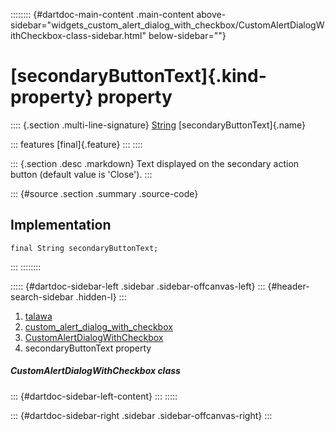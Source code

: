 :::::::: {#dartdoc-main-content .main-content above-sidebar="widgets_custom_alert_dialog_with_checkbox/CustomAlertDialogWithCheckbox-class-sidebar.html" below-sidebar=""}
<div>

# [secondaryButtonText]{.kind-property} property

</div>

:::: {.section .multi-line-signature}
[String](https://api.flutter.dev/flutter/dart-core/String-class.html)
[secondaryButtonText]{.name}

::: features
[final]{.feature}
:::
::::

::: {.section .desc .markdown}
Text displayed on the secondary action button (default value is
\'Close\').
:::

::: {#source .section .summary .source-code}
## Implementation

``` language-dart
final String secondaryButtonText;
```
:::
::::::::

::::: {#dartdoc-sidebar-left .sidebar .sidebar-offcanvas-left}
::: {#header-search-sidebar .hidden-l}
:::

1.  [talawa](../../index.html)
2.  [custom_alert_dialog_with_checkbox](../../widgets_custom_alert_dialog_with_checkbox/)
3.  [CustomAlertDialogWithCheckbox](../../widgets_custom_alert_dialog_with_checkbox/CustomAlertDialogWithCheckbox-class.html)
4.  secondaryButtonText property

##### CustomAlertDialogWithCheckbox class

::: {#dartdoc-sidebar-left-content}
:::
:::::

::: {#dartdoc-sidebar-right .sidebar .sidebar-offcanvas-right}
:::
